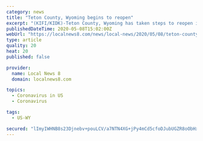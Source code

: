 ```yaml
---
category: news
title: "Teton County, Wyoming begins to reopen"
excerpt: "(KIFI/KIDK)-Teton County, Wyoming has taken steps to reopen its business economy ... Teton District Health describes the current public health risk to COVID-19 as “moderate”. Some businesses previously listed in high risk have been moved to moderate. The county is currently moving in the “stabilization” phase of its COVID-19 response ..."
publishedDateTime: 2020-05-08T15:02:00Z
webUrl: "https://localnews8.com/news/local-news/2020/05/08/teton-county-wyoming-begins-to-reopen/"
type: article
quality: 20
heat: 20
published: false

provider:
  name: Local News 8
  domain: localnews8.com

topics:
  - Coronavirus in US
  - Coronavirus

tags:
  - US-WY

secured: "lImyIWHNB8s23Djnebv+pouLCV/a7NTN4XG+jPy4mCd5cfoDJubUGZR8oObHxC7WCBqdUtt7HBlVYn7f1K6TBSkJg/V2oUmNlg0vE8URqWDqFniSOKcu32qqDPZZyllPnH8CTivyXaKwxC8o01Jt20yYyTVtEH5eXKqxP+5TLIuP0edRRxpFzU6FBFSF57v9HzHsi2oHr3gtKeKH3qxtyQDrWWl+rIubXdikafzmsnU2XKvzuZCM8zF0CE5jw85yAsR0etyQ/FhuzaROz2Q6iI2O4+HYTRChb1OJplpIP5E6IFpD/GjE9J4YyS7mDfmbAiqOVvfDps5MUTkbmRzr1KLOsY184083rLK8ahDUiaqnwuStlZANFn5KMMbtiOdan3NQ+iaU1PE+4GVgTRegmDGcY9utnZeM0riVYS67fiPSJ+mt3Ht7m+0SMG4g6P5yQiC/sIv72bULquXNbCpiGb3qV5jwrxDaRRSbC3z+CMs=;HsRL9DyBMvT5nhl7jnKmdw=="
---
```



